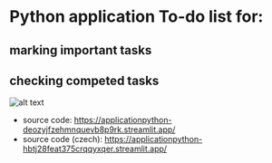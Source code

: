 # Python application To-do list for:
## marking important tasks
## checking competed tasks
![alt text](https://github.com/RadkaMat/application_python/blob/master/to_do_list_with_streamlit/to_do_list_screenshot.PNG?raw=true)
- source code: https://applicationpython-deozyjfzehmnquevb8p9rk.streamlit.app/
- source code (czech): https://applicationpython-hbtj28feat375crqqyxqer.streamlit.app/
